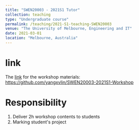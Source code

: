 ```yaml
---
title: "SWEN20003 - 2021S1 Tutor"
collection: teaching
type: "Undergraduate course"
permalink: /teaching/2021-S1-teaching-SWEN20003
venue: "The University of Melbourne, Engineering and IT"
date: 2021-03-01
location: "Melbourne, Australia"
---
```


link
=====
The [link](https://github.com/yangxvlin/SWEN20003-2021S1-Workshop) for the workshop materials: https://github.com/yangxvlin/SWEN20003-2021S1-Workshop

Responsibility
=====
1. Deliver 2h workshop contents to students
2. Marking student's project